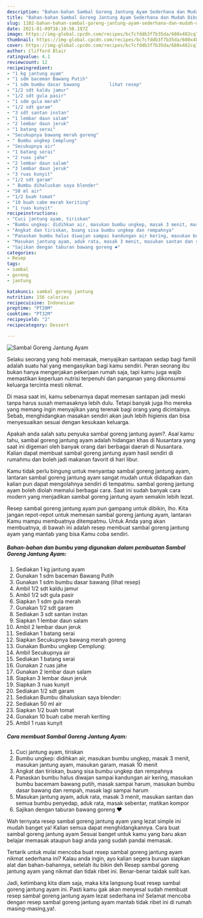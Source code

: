 ```yaml
---
description: "Bahan-bahan Sambal Goreng Jantung Ayam Sederhana dan Mudah Dibuat"
title: "Bahan-bahan Sambal Goreng Jantung Ayam Sederhana dan Mudah Dibuat"
slug: 1102-bahan-bahan-sambal-goreng-jantung-ayam-sederhana-dan-mudah-dibuat
date: 2021-01-09T16:10:58.197Z
image: https://img-global.cpcdn.com/recipes/bc7cfddb3f7b35da/680x482cq70/sambal-goreng-jantung-ayam-foto-resep-utama.jpg
thumbnail: https://img-global.cpcdn.com/recipes/bc7cfddb3f7b35da/680x482cq70/sambal-goreng-jantung-ayam-foto-resep-utama.jpg
cover: https://img-global.cpcdn.com/recipes/bc7cfddb3f7b35da/680x482cq70/sambal-goreng-jantung-ayam-foto-resep-utama.jpg
author: Clifford Blair
ratingvalue: 4.1
reviewcount: 12
recipeingredient:
- "1 kg jantung ayam"
- "1 sdm baceman Bawang Putih"
- "1 sdm bumbu dasar bawang           lihat resep"
- "1/2 sdt kaldu jamur"
- "1/2 sdt gula pasir"
- "1 sdm gula merah"
- "1/2 sdt garam"
- "3 sdt santan instan"
- "1 lembar daun salam"
- "2 lembar daun jeruk"
- "1 batang serai"
- "Secukupnya bawang merah goreng"
- " Bumbu ungkep Cemplung"
- "Secukupnya air"
- "1 batang serai"
- "2 ruas jahe"
- "2 lembar daun salam"
- "3 lembar daun jeruk"
- "3 ruas kunyit"
- "1/2 sdt garam"
- " Bumbu dihaluskan saya blender"
- "50 ml air"
- "1/2 buah tomat"
- "10 buah cabe merah keriting"
- "1 ruas kunyit"
recipeinstructions:
- "Cuci jantung ayam, tiriskan"
- "Bumbu ungkep: didihkan air, masukan bumbu ungkep, masak 3 menit, masukan jantung ayam, masukan garam, masak 10 menit"
- "Angkat dan tiriskan, buang sisa bumbu ungkep dan rempahnya"
- "Panaskan bumbu halus diwajan sampai kandungan air kering, masukan bumbu bacemam bawang putih, masak sampai harum, masukan bumbu dasar bawang dan rempah, masak lagi sampai harum"
- "Masukan jantung ayam, aduk rata, masak 3 menit, masukan santan dan semua bumbu penyedap, aduk rata, masak sebentar, matikan kompor"
- "Sajikan dengan taburan bawang goreng ❤️"
categories:
- Resep
tags:
- sambal
- goreng
- jantung

katakunci: sambal goreng jantung 
nutrition: 156 calories
recipecuisine: Indonesian
preptime: "PT20M"
cooktime: "PT32M"
recipeyield: "2"
recipecategory: Dessert

---
```



![Sambal Goreng Jantung Ayam](https://img-global.cpcdn.com/recipes/bc7cfddb3f7b35da/680x482cq70/sambal-goreng-jantung-ayam-foto-resep-utama.jpg)

Selaku seorang yang hobi memasak, menyajikan santapan sedap bagi famili adalah suatu hal yang mengasyikan bagi kamu sendiri. Peran seorang ibu bukan hanya mengerjakan pekerjaan rumah saja, tapi kamu juga wajib memastikan keperluan nutrisi terpenuhi dan panganan yang dikonsumsi keluarga tercinta mesti nikmat.

Di masa  saat ini, kamu sebenarnya dapat memesan santapan jadi meski tanpa harus susah memasaknya lebih dulu. Tetapi banyak juga lho mereka yang memang ingin menyajikan yang terenak bagi orang yang dicintainya. Sebab, menghidangkan masakan sendiri akan jauh lebih higienis dan bisa menyesuaikan sesuai dengan kesukaan keluarga. 



Apakah anda salah satu penyuka sambal goreng jantung ayam?. Asal kamu tahu, sambal goreng jantung ayam adalah hidangan khas di Nusantara yang saat ini digemari oleh banyak orang dari berbagai daerah di Nusantara. Kalian dapat membuat sambal goreng jantung ayam hasil sendiri di rumahmu dan boleh jadi makanan favorit di hari libur.

Kamu tidak perlu bingung untuk menyantap sambal goreng jantung ayam, lantaran sambal goreng jantung ayam sangat mudah untuk didapatkan dan kalian pun dapat mengolahnya sendiri di tempatmu. sambal goreng jantung ayam boleh diolah memalui berbagai cara. Saat ini sudah banyak cara modern yang menjadikan sambal goreng jantung ayam semakin lebih lezat.

Resep sambal goreng jantung ayam pun gampang untuk dibikin, lho. Kita jangan repot-repot untuk memesan sambal goreng jantung ayam, lantaran Kamu mampu membuatnya ditempatmu. Untuk Anda yang akan membuatnya, di bawah ini adalah resep membuat sambal goreng jantung ayam yang mantab yang bisa Kamu coba sendiri.

<!--inarticleads1-->

##### Bahan-bahan dan bumbu yang digunakan dalam pembuatan Sambal Goreng Jantung Ayam:

1. Sediakan 1 kg jantung ayam
1. Gunakan 1 sdm baceman Bawang Putih
1. Gunakan 1 sdm bumbu dasar bawang           (lihat resep)
1. Ambil 1/2 sdt kaldu jamur
1. Ambil 1/2 sdt gula pasir
1. Siapkan 1 sdm gula merah
1. Gunakan 1/2 sdt garam
1. Sediakan 3 sdt santan instan
1. Siapkan 1 lembar daun salam
1. Ambil 2 lembar daun jeruk
1. Sediakan 1 batang serai
1. Siapkan Secukupnya bawang merah goreng
1. Gunakan  Bumbu ungkep Cemplung:
1. Ambil Secukupnya air
1. Sediakan 1 batang serai
1. Gunakan 2 ruas jahe
1. Gunakan 2 lembar daun salam
1. Siapkan 3 lembar daun jeruk
1. Siapkan 3 ruas kunyit
1. Sediakan 1/2 sdt garam
1. Sediakan  Bumbu dihaluskan saya blender:
1. Sediakan 50 ml air
1. Siapkan 1/2 buah tomat
1. Gunakan 10 buah cabe merah keriting
1. Ambil 1 ruas kunyit




<!--inarticleads2-->

##### Cara membuat Sambal Goreng Jantung Ayam:

1. Cuci jantung ayam, tiriskan
1. Bumbu ungkep: didihkan air, masukan bumbu ungkep, masak 3 menit, masukan jantung ayam, masukan garam, masak 10 menit
1. Angkat dan tiriskan, buang sisa bumbu ungkep dan rempahnya
1. Panaskan bumbu halus diwajan sampai kandungan air kering, masukan bumbu bacemam bawang putih, masak sampai harum, masukan bumbu dasar bawang dan rempah, masak lagi sampai harum
1. Masukan jantung ayam, aduk rata, masak 3 menit, masukan santan dan semua bumbu penyedap, aduk rata, masak sebentar, matikan kompor
1. Sajikan dengan taburan bawang goreng ❤️




Wah ternyata resep sambal goreng jantung ayam yang lezat simple ini mudah banget ya! Kalian semua dapat menghidangkannya. Cara buat sambal goreng jantung ayam Sesuai banget untuk kamu yang baru akan belajar memasak ataupun bagi anda yang sudah pandai memasak.

Tertarik untuk mulai mencoba buat resep sambal goreng jantung ayam nikmat sederhana ini? Kalau anda ingin, ayo kalian segera buruan siapkan alat dan bahan-bahannya, setelah itu bikin deh Resep sambal goreng jantung ayam yang nikmat dan tidak ribet ini. Benar-benar taidak sulit kan. 

Jadi, ketimbang kita diam saja, maka kita langsung buat resep sambal goreng jantung ayam ini. Pasti kamu gak akan menyesal sudah membuat resep sambal goreng jantung ayam lezat sederhana ini! Selamat mencoba dengan resep sambal goreng jantung ayam mantab tidak ribet ini di rumah masing-masing,ya!.

